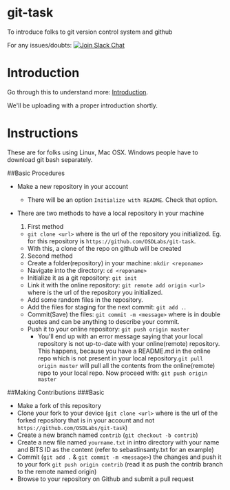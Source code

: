# git-task
To introduce folks to git version control system and github

For any issues/doubts: [![Join Slack Chat](https://img.shields.io/badge/slack%20chat-join-ff69b4.svg)](https://bitsgoacodes.slack.com/x-44783084112-46628670167/signup)

# Introduction
Go through this to understand more: [Introduction](http://stackoverflow.com/questions/11816424/understanding-the-basics-of-git-and-github).

We'll be uploading with a proper introduction shortly.

# Instructions
These are for folks using Linux, Mac OSX. Windows people have to download git bash separately.

##Basic Procedures
* Make a new repository in your account
  * There will be an option `Initialize with README`. Check that option.


* There are two methods to have a local repository in your machine
  1. First method
    * `git clone <url>` where <url> is the url of the repository you initialized. Eg. <url> for this repository is `https://github.com/OSDLabs/git-task`. 
    * With this, a clone of the repo on github will be created 


  2. Second method
    * Create a folder(repository) in your machine: `mkdir <reponame>`
    * Navigate into the directory: `cd <reponame>`
    * Initialize it as a git repository: `git init`
    * Link it with the online repository: `git remote add origin <url>` where <url> is the url of the repository you initialized.
    * Add some random files in the repository.
    * Add the files for staging for the next commit: `git add .`.
    * Commit(Save) the files: `git commit -m <message>` where <message> is in double quotes and can be anything to describe your commit.
    * Push it to your online repository: `git push origin master`
      * You'll end up with an error message saying that your local repository is not up-to-date with your online(remote) repository. This happens, because you have a README.md in the online repo which is not present in your local repository.`git pull origin master` will pull all the contents from the online(remote) repo to your local repo. Now proceed with: `git push origin master`


##Making Contributions
###Basic
* Make a fork of this repository
* Clone your fork to your device (`git clone <url>` where <url> is the url of the forked repository that is in your account and not `https://github.com/OSDLabs/git-task`)
* Create a new branch named `contrib` (`git checkout -b contrib`)
* Create a new file named `yourname.txt` in intro directory with your name and BITS ID as the content (refer to sebastinsanty.txt for an example)
* Commit (`git add .` & `git commit -m <message>`) the changes and push it to your fork `git push origin contrib` (read it as push the contrib branch to the remote named origin)
* Browse to your repository on Github and submit a pull request
